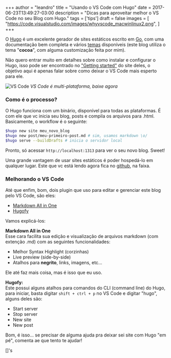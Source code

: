 +++
author = "leandro"
title = "Usando o VS Code com Hugo"
date = 2017-06-23T13:49:27-03:00
description = "Dicas para aproveitar melhor o VS Code no seu Blog com Hugo."
tags = ['tips']
draft = false
images = [
    "https://code.visualstudio.com/images/whyvscode_macwinlinux2.png",
]
+++

O [Hugo](https://gohugo.io/) é um excelente gerador de sites estáticos escrito em [Go](https://golang.org/), com uma documentação bem completa e vários [temas](https://themes.gohugo.io/) disponíveis (este blog utiliza o tema "**cocoa**", com alguma customização feita por mim).

Não quero entrar muito em detalhes sobre como instalar e configurar o Hugo, isso pode ser encontrado no ["Getting started"](https://gohugo.io/overview/introduction/) do site deles, o objetivo aqui é apenas falar sobre como deixar o VS Code mais esperto para ele.

![VS Code](https://code.visualstudio.com/images/whyvscode_macwinlinux2.png)
*VS Code é multi-plataforma, baixe agora*

### Como é o processo?

O Hugo funciona com um binário, disponível para todas as plataformas. É com ele que vc inicia seu blog, posts e compila os arquivos para .html. Basicamente, o workflow é o seguinte:

```bash
$hugo new site meu_novo_blog
$hugo new post/meu-primeiro-post.md # sim, usamos markdown \o/
$hugo serve --buildDrafts # inicia o servidor local
```

Pronto, só acessar ```http://localhost:1313``` para ver o seu novo blog. Sweet!

Uma grande vantagem de usar sites estáticos é poder hospedá-lo em qualquer lugar. Este que vc está lendo agora fica no [github](https://github.com), na faixa.

### Melhorando o VS Code

Até que enfim, bom, dois plugin que uso para editar e gerenciar este blog pelo VS Code, são eles:

 - [Markdown All in One](https://marketplace.visualstudio.com/items?itemName=yzhang.markdown-all-in-one)
 - [Hugofy](https://marketplace.visualstudio.com/items?itemName=akmittal.hugofy)

Vamos explicá-los:

**Markdown All in One**  
Esse cara facilita sua edição e visualização de arquivos markdown (com extenção .md) com as seguintes funcionalidades:

 - Melhor Syntax Highlight (corzinhas)
 - Live preview (side-by-side)
 - Atalhos para **negrito**, links, imagens, etc...

Ele até faz mais coisa, mas é isso que eu uso.

**Hugofy:**  
Este possui alguns atalhos para comandos do CLI (command line) do Hugo, para iniciar, basta digitar ```shift + ctrl + p``` no VS Code e digitar "hugo", alguns deles são:

 - Start server
 - Stop server
 - New site
 - New post

Bom, é isso... se precisar de alguma ajuda pra deixar sei site com Hugo "em pé", comenta ae que tento te ajudar!

[]'s